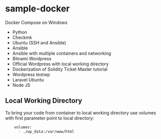 # sample-docker

Docker Compose on Windows
- Python
- Checkmk
- Ubuntu (SSH and Ansible)
- Ansible
- Ansible with multiple containers and networking
- Bitnami Wordpress
- Official Wordpress with local working directory
- Dockerization of Solidity Ticket Master tutorial
- Wordpress testwp
- Laravel Ubuntu
- Node JS

## Local Working Directory
To bring your code from container to local working directory use volumes with first parameter point to local directory:
```
    volumes:
      - ./wp_data:/var/www/html
```

